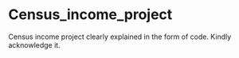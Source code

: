 # Census_income_project
Census income project clearly explained in the  form of code. Kindly acknowledge it.
